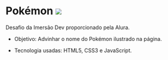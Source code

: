 # Pokémon <img src= "https://www.animatedimages.org/data/media/1446/animated-pokemon-image-0016.gif">

Desafio da Imersão Dev proporcionado pela Alura.

* Objetivo: Advinhar o nome do Pokémon ilustrado na página.

* Tecnologia usadas: HTML5, CSS3 e JavaScript.
